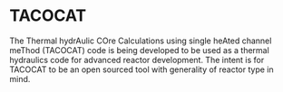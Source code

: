 # TACOCAT
The Thermal hydrAulic COre Calculations using single heAted channel meThod (TACOCAT) code is being developed to be used as a thermal hydraulics code for advanced reactor development. The intent is for TACOCAT to be an open sourced tool with generality of reactor type in mind. 
